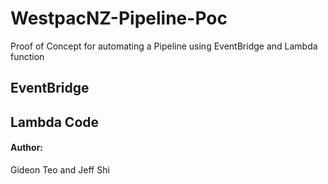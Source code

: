 # WestpacNZ-Pipeline-Poc
Proof of Concept for automating a Pipeline using EventBridge and Lambda function

## EventBridge

## Lambda Code

#### Author: 
Gideon Teo and Jeff Shi
